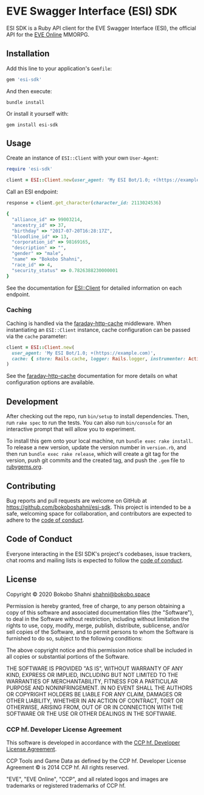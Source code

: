 # EVE Swagger Interface (ESI) SDK

ESI SDK is a Ruby API client for the EVE Swagger Interface (ESI), the official API for the [EVE Online](https://eveonline.com) MMORPG.

## Installation

Add this line to your application's `Gemfile`:

```ruby
gem 'esi-sdk'
```

And then execute:

```shell
bundle install
```

Or install it yourself with:

```shell
gem install esi-sdk
```

## Usage

Create an instance of `ESI::Client` with your own `User-Agent`:

```ruby
require 'esi-sdk'

client = ESI::Client.new(user_agent: 'My ESI Bot/1.0; +(https://example.com)')
```

Call an ESI endpoint:

```ruby
response = client.get_character(character_id: 2113024536)

{
  "alliance_id" => 99003214,
  "ancestry_id" => 37,
  "birthday" => "2017-07-20T16:28:17Z",
  "bloodline_id" => 13,
  "corporation_id" => 98169165,
  "description" => "",
  "gender" => "male",
  "name" => "Bokobo Shahni",
  "race_id" => 4,
  "security_status" => 0.7826388230000001
}
```

See the documentation for [ESI::Client](https://bokoboshahni.github.io/esi-sdk-ruby/ESI/Client.html) for detailed information on each endpoint.

### Caching

Caching is handled via the [faraday-http-cache](https://github.com/sourcelevel/faraday-http-cache) middleware. When instantiating an `ESI::Client` instance, cache configuration can be passed via the `cache` parameter:

```ruby
client = ESI::Client.new(
  user_agent: 'My ESI Bot/1.0; +(https://example.com)',
  cache: { store: Rails.cache, logger: Rails.logger, instrumenter: ActiveSupport::Notifications }
)
```

See the [faraday-http-cache](https://github.com/sourcelevel/faraday-http-cache) documentation for more details on what configuration options are available.

## Development

After checking out the repo, run `bin/setup` to install dependencies. Then, run `rake spec` to run the tests. You can also run `bin/console` for an interactive prompt that will allow you to experiment.

To install this gem onto your local machine, run `bundle exec rake install`. To release a new version, update the version number in `version.rb`, and then run `bundle exec rake release`, which will create a git tag for the version, push git commits and the created tag, and push the `.gem` file to [rubygems.org](https://rubygems.org).

## Contributing

Bug reports and pull requests are welcome on GitHub at https://github.com/bokoboshahni/esi-sdk. This project is intended to be a safe, welcoming space for collaboration, and contributors are expected to adhere to the [code of conduct](https://github.com/bokoboshahni/esi-sdk/blob/master/CODE_OF_CONDUCT.md).

## Code of Conduct

Everyone interacting in the ESI SDK's project's codebases, issue trackers, chat rooms and mailing lists is expected to follow the [code of conduct](https://github.com/bokoboshahni/esi-sdk/blob/master/CODE_OF_CONDUCT.md).

## License

Copyright © 2020 Bokobo Shahni <shahni@bokobo.space>


Permission is hereby granted, free of charge, to any person obtaining a copy of this software and associated documentation files (the "Software"), to deal in the Software without restriction, including without limitation the rights to use, copy, modify, merge, publish, distribute, sublicense, and/or sell copies of the Software, and to permit persons to whom the Software is furnished to do so, subject to the following conditions:

The above copyright notice and this permission notice shall be included in all copies or substantial portions of the Software.

THE SOFTWARE IS PROVIDED "AS IS", WITHOUT WARRANTY OF ANY KIND, EXPRESS OR IMPLIED, INCLUDING BUT NOT LIMITED TO THE WARRANTIES OF MERCHANTABILITY, FITNESS FOR A PARTICULAR PURPOSE AND NONINFRINGEMENT. IN NO EVENT SHALL THE AUTHORS OR COPYRIGHT HOLDERS BE LIABLE FOR ANY CLAIM, DAMAGES OR OTHER LIABILITY, WHETHER IN AN ACTION OF CONTRACT, TORT OR OTHERWISE, ARISING FROM, OUT OF OR IN CONNECTION WITH THE SOFTWARE OR THE USE OR OTHER DEALINGS IN THE SOFTWARE.

### CCP hf. Developer License Agreement

This software is developed in accordance with the [CCP hf. Developer License Agreement](https://developers.eveonline.com/resource/license-agreement).

CCP Tools and Game Data as defined by the CCP hf. Developer License Agreement &copy; is 2014 CCP hf. All rights reserved.

"EVE", "EVE Online", "CCP", and all related logos and images are trademarks or registered trademarks of CCP hf.
